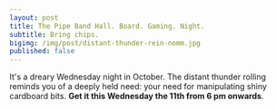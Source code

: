 ```yaml
---
layout: post
title: The Pipe Band Hall. Board. Gaming. Night.
subtitle: Bring chips.
bigimg: /img/post/distant-thunder-rein-nomm.jpg
published: false
---
```

It's a dreary Wednesday night in October. The distant thunder rolling reminds you of a deeply held need: your need for manipulating shiny cardboard bits. __Get it this Wednesday the 11th from 6 pm onwards__.
